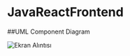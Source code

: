 # JavaReactFrontend

##UML Component Diagram

![Ekran Alıntısı](https://user-images.githubusercontent.com/81781483/121763737-06ac3e00-cb47-11eb-8a9e-5add8723a5a1.PNG)
